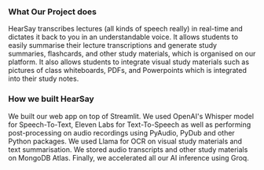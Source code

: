 ### What Our Project does

HearSay transcribes lectures (all kinds of speech really) in real-time and dictates it back to you in an understandable voice. It allows students to easily summarise their lecture transcriptions and generate study summaries, flashcards, and other study materials, which is organised on our platform. It also allows students to integrate visual study materials such as pictures of class whiteboards, PDFs, and Powerpoints which is integrated into their study notes.

### How we built HearSay

We built our web app on top of Streamlit. We used OpenAI's Whisper model for Speech-To-Text, Eleven Labs for Text-To-Speech as well as performing post-processing on audio recordings using PyAudio, PyDub and other Python packages. We used Llama for OCR on visual study materials and text summarisation. We stored audio transcripts and other study materials on MongoDB Atlas. Finally, we accelerated all our AI inference using Groq.
